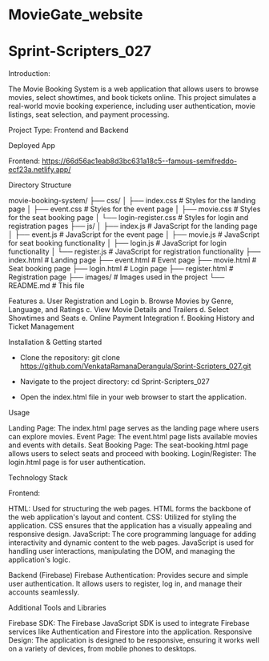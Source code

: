 # MovieGate_website

# Sprint-Scripters_027

Introduction: 

The Movie Booking System is a web application that allows users to browse movies, select showtimes, and book tickets online. This project simulates a real-world movie booking experience, including user authentication, movie listings, seat selection, and payment processing.

Project Type:
Frontend and Backend

Deployed App

Frontend: https://66d56ac1eab8d3bc631a18c5--famous-semifreddo-ecf23a.netlify.app/

Directory Structure

movie-booking-system/
├── css/
│   ├── index.css            # Styles for the landing page
│   ├── event.css            # Styles for the event page
│   ├── movie.css            # Styles for the seat booking page
│   └── login-register.css   # Styles for login and registration pages
├── js/
│   ├── index.js             # JavaScript for the landing page
│   ├── event.js             # JavaScript for the event page
│   ├── movie.js             # JavaScript for seat booking functionality
│   ├── login.js             # JavaScript for login functionality
│   └── register.js          # JavaScript for registration functionality
├── index.html               # Landing page
├── event.html               # Event page
├── movie.html               # Seat booking page
├── login.html               # Login page
├── register.html            # Registration page
├── images/                  # Images used in the project
└── README.md                # This file
           

Features
a. User Registration and Login
b. Browse Movies by Genre, Language, and Ratings
c. View Movie Details and Trailers
d. Select Showtimes and Seats
e. Online Payment Integration
f. Booking History and Ticket Management


Installation & Getting started

- Clone the repository:
  git clone https://github.com/VenkataRamanaDerangula/Sprint-Scripters_027.git

- Navigate to the project directory:
  cd Sprint-Scripters_027

- Open the index.html file in your web browser to start the application.


Usage

Landing Page: The index.html page serves as the landing page where users can explore movies.
Event Page: The event.html page lists available movies and events with details.
Seat Booking Page: The seat-booking.html page allows users to select seats and proceed with booking.
Login/Register: The login.html page is for user authentication.

Technology Stack

Frontend:

HTML: Used for structuring the web pages. HTML forms the backbone of the web application's layout and content.
CSS: Utilized for styling the application. CSS ensures that the application has a visually appealing and responsive design.
JavaScript: The core programming language for adding interactivity and dynamic content to the web pages. JavaScript is used for handling user interactions, manipulating the DOM, and managing the application's logic.

Backend (Firebase)
Firebase Authentication: Provides secure and simple user authentication. It allows users to register, log in, and manage their accounts seamlessly.

Additional Tools and Libraries

Firebase SDK: The Firebase JavaScript SDK is used to integrate Firebase services like Authentication and Firestore into the application.
Responsive Design: The application is designed to be responsive, ensuring it works well on a variety of devices, from mobile phones to desktops.
